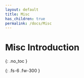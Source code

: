 ```yaml
---
layout: default
title: Misc 
has_children: true
permalink: /docs/Misc
---
```


# Misc Introduction

{: .no_toc }

{: .fs-6 .fw-300 }